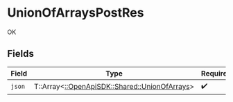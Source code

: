 # UnionOfArraysPostRes

OK


## Fields

| Field                                                                                 | Type                                                                                  | Required                                                                              | Description                                                                           |
| ------------------------------------------------------------------------------------- | ------------------------------------------------------------------------------------- | ------------------------------------------------------------------------------------- | ------------------------------------------------------------------------------------- |
| `json`                                                                                | T::Array<[::OpenApiSDK::Shared::UnionOfArrays](../../models/shared/unionofarrays.md)> | :heavy_check_mark:                                                                    | N/A                                                                                   |